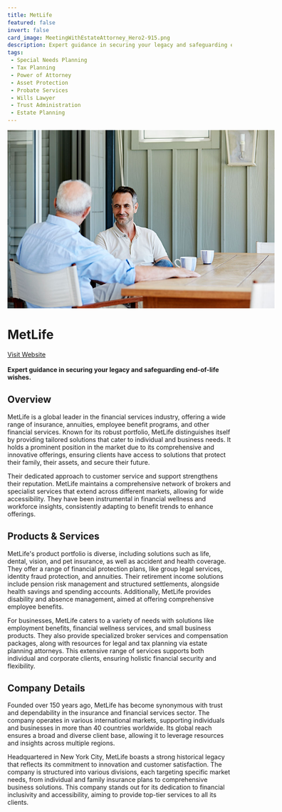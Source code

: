 ```yaml
---
title: MetLife
featured: false
invert: false
card_image: MeetingWithEstateAttorney_Hero2-915.png
description: Expert guidance in securing your legacy and safeguarding end-of-life wishes.
tags: 
 - Special Needs Planning
 - Tax Planning
 - Power of Attorney
 - Asset Protection
 - Probate Services
 - Wills Lawyer
 - Trust Administration
 - Estate Planning
---
```


<div align="center">
<a href="https://www.metlife.com/stories/legal/steps-to-prepare-for-meeting-estate-planning-attorney/">
<img src="MeetingWithEstateAttorney_Hero2-915.png" alt="Logo" style="min-width: 200px; max-width: 600px; height: auto;" >
</a>
</div>

# MetLife
<a href="https://www.metlife.com/stories/legal/steps-to-prepare-for-meeting-estate-planning-attorney/">Visit Website</a>
<br>
<br>
**Expert guidance in securing your legacy and safeguarding end-of-life wishes.**

## Overview
MetLife is a global leader in the financial services industry, offering a wide range of insurance, annuities, employee benefit programs, and other financial services. Known for its robust portfolio, MetLife distinguishes itself by providing tailored solutions that cater to individual and business needs. It holds a prominent position in the market due to its comprehensive and innovative offerings, ensuring clients have access to solutions that protect their family, their assets, and secure their future.

Their dedicated approach to customer service and support strengthens their reputation. MetLife maintains a comprehensive network of brokers and specialist services that extend across different markets, allowing for wide accessibility. They have been instrumental in financial wellness and workforce insights, consistently adapting to benefit trends to enhance offerings.
## Products & Services 
MetLife's product portfolio is diverse, including solutions such as life, dental, vision, and pet insurance, as well as accident and health coverage. They offer a range of financial protection plans, like group legal services, identity fraud protection, and annuities. Their retirement income solutions include pension risk management and structured settlements, alongside health savings and spending accounts. Additionally, MetLife provides disability and absence management, aimed at offering comprehensive employee benefits.

For businesses, MetLife caters to a variety of needs with solutions like employment benefits, financial wellness services, and small business products. They also provide specialized broker services and compensation packages, along with resources for legal and tax planning via estate planning attorneys. This extensive range of services supports both individual and corporate clients, ensuring holistic financial security and flexibility.
## Company Details 
Founded over 150 years ago, MetLife has become synonymous with trust and dependability in the insurance and financial services sector. The company operates in various international markets, supporting individuals and businesses in more than 40 countries worldwide. Its global reach ensures a broad and diverse client base, allowing it to leverage resources and insights across multiple regions.

Headquartered in New York City, MetLife boasts a strong historical legacy that reflects its commitment to innovation and customer satisfaction. The company is structured into various divisions, each targeting specific market needs, from individual and family insurance plans to comprehensive business solutions. This company stands out for its dedication to financial inclusivity and accessibility, aiming to provide top-tier services to all its clients.


